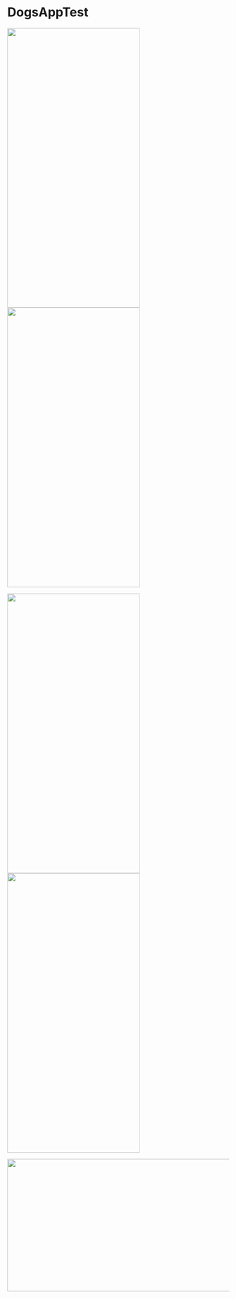 # DogsAppTest

<img src="https://user-images.githubusercontent.com/90948269/226214564-b45480e6-5929-4b0a-b6c7-1f7b1bf329c3.png" width="300" height="633">  <img src="https://user-images.githubusercontent.com/90948269/226214567-04f2bc63-ba14-4434-87d7-6e0b1b1d8c8b.png" width="300" height="633">

<img src="https://user-images.githubusercontent.com/90948269/226214574-b8c0c45f-2f4f-4bba-847c-3c7a2468e178.png" width="300" height="633">  <img src="https://user-images.githubusercontent.com/90948269/226214578-a8686103-88b1-4e7a-b9ca-fd989c0199c0.png" width="300" height="633">

<img src="https://user-images.githubusercontent.com/90948269/226214583-4eda50a9-3c24-4b5d-b090-98a976fed22f.png" width="633" height="300">

